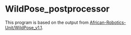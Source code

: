 # WildPose_postprocessor

This program is based on the output from [African-Robotics-Unit/WildPose_v1.1](https://github.com/African-Robotics-Unit/WildPose_v1.1/commit/c8d89c076b74f1e4491c8f9713142202fe7d0c40).
